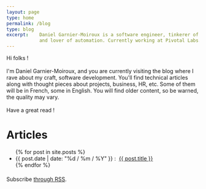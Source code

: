 ```yaml
---
layout: page
type: home
permalink: /blog
type: blog
excerpt:    Daniel Garnier-Moiroux is a software engineer, tinkerer of things
            and lover of automation. Currently working at Pivotal Labs.
---
```


<p class="text-justify">
    Hi folks !
    <br>
    <br>
    I'm Daniel Garnier-Moiroux, and you are currently visiting the blog
    where I rave about my craft, software development. You'll find technical
    articles along with thought pieces about projects, business, HR, etc.
    Some of them will be in French, some in English. You will find older content,
    so be warned, the quality may vary.
    <br>
    <br>
    Have a great read !
</p>

<h1>Articles</h1>

<ul>
    {% for post in site.posts %}
    <li>
        <span>{{ post.date | date: "%d / %m / %Y" }} :&nbsp;</span>
        <a href="{{ post.url | prepend: site.baseurl }}">{{ post.title }}</a>
    </li>
    {% endfor %}
</ul>

<p style="margin-top:20px;">Subscribe <a href="{{ "/feed.xml" | prepend: site.baseurl }}">through RSS</a>.</p>
